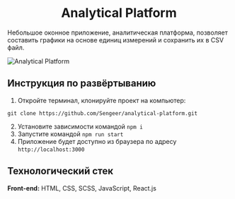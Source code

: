 <h1 align="center">Analytical Platform</h1>

Небольшое оконное приложение, аналитическая платформа, позволяет составить графики на основе единиц измерений и сохранить их в CSV файл. 

![Analytical Platform](https://github.com/Sengeer/analytical-platform/assets/63221404/3730ebfa-3124-4102-8f6d-afeaca55dcb8)

## Инструкция по развёртыванию

1. Откройте терминал, клонируйте проект на компьютер:
```
git clone https://github.com/Sengeer/analytical-platform.git
```
2. Установите зависимости командой `npm i`
3. Запустите командой `npm run start`
4. Приложение будет доступно из браузера по адресу `http://localhost:3000`

## Технологический стек

**Front-end:** HTML, CSS, SCSS, JavaScript, React.js
